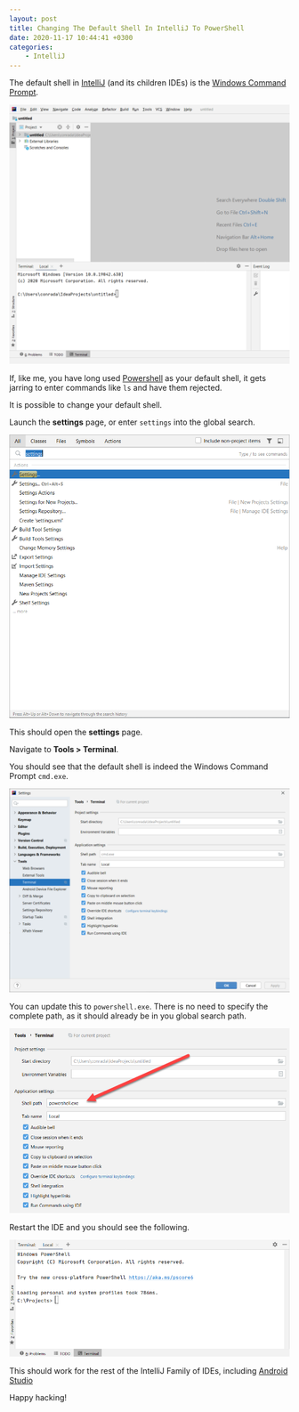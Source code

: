```yaml
---
layout: post
title: Changing The Default Shell In IntelliJ To PowerShell
date: 2020-11-17 10:44:41 +0300
categories:
    - IntelliJ
---
```

The default shell in [IntelliJ](https://www.jetbrains.com/idea/) (and its children IDEs) is the [Windows Command Prompt](https://docs.microsoft.com/en-us/windows-server/administration/windows-commands/windows-commands).

![](../images/2020/11/WindowsCommand.png)

If, like me, you have long used [Powershell](https://docs.microsoft.com/en-us/powershell/scripting/overview?view=powershell-7.1) as your default shell, it gets jarring to enter commands like `ls` and have them rejected.

It is possible to change your default shell.

Launch the **settings** page, or enter `settings` into the global search.

![](../images/2020/11/SettingsSearch.png)

This should open the **settings** page.

Navigate to **Tools > Terminal**.

You should see that the default shell is indeed the Windows Command Prompt `cmd.exe`.

![](../images/2020/11/ShellSetup.png)

You can update this to `powershell.exe`. There is no need to specify the complete path, as it should already be in you global search path.

![](../images/2020/11/SettingsPowershell.png)

Restart the IDE and you should see the following.

![](../images/2020/11/UpdatedShell.png)

This should work for the rest of the IntelliJ Family of IDEs, including [Android Studio](https://developer.android.com/studio)

Happy hacking!